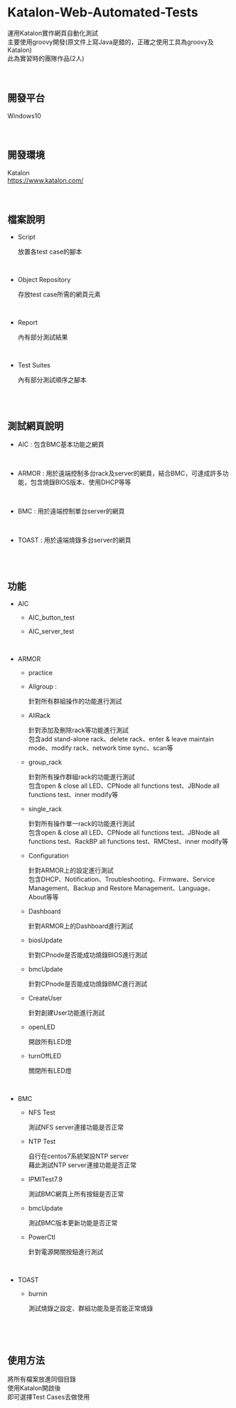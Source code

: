 # Katalon-Web-Automated-Tests
運用Katalon實作網頁自動化測試<br>
主要使用groovy開發(原文件上寫Java是錯的，正確之使用工具為groovy及Katalon) <br>
此為實習時的團隊作品(2人)<br>
<br>
<br>

## 開發平台
Windows10<br>
<br>
<br>

## 開發環境
Katalon<br>
https://www.katalon.com/<br>
<br>
<br>

## 檔案說明
* Script

  放置各test case的腳本<br>

<br>

* Object Repository

  存放test case所需的網頁元素<br>

<br>

* Report

  內有部分測試結果<br>

<br>

* Test Suites

  內有部分測試順序之腳本<br>

<br>
<br>

## 測試網頁說明

* AIC : 包含BMC基本功能之網頁

<br>

* ARMOR : 用於遠端控制多台rack及server的網頁，結合BMC，可達成許多功能，包含燒錄BIOS版本、使用DHCP等等

<br>

* BMC : 用於遠端控制單台server的網頁

<br>

* TOAST : 用於遠端燒錄多台server的網頁

<br>
<br>

## 功能

* AIC

  * AIC_button_test
  
  * AIC_server_test

<br>

* ARMOR

  * practice

  * Allgroup :
  
    針對所有群組操作的功能進行測試

  * AllRack
  
    針對添加及刪除rack等功能進行測試<br>
    包含add stand-alone rack、delete rack、enter & leave maintain mode、modify rack、network time sync、scan等

  * group_rack
  
    針對所有操作群組rack的功能進行測試<br>
    包含open & close all LED、CPNode all functions test、JBNode all functions test、inner modify等

  * single_rack
  
    針對所有操作單一rack的功能進行測試<br>
    包含open & close all LED、CPNode all functions test、JBNode all functions test、RackBP all functions test、RMCtest、inner modify等
  
  * Configuration
  
    針對ARMOR上的設定進行測試<br>
    包含DHCP、Notification、Troubleshooting、Firmware、Service Management、Backup and Restore Management、Language、About等等
  
  * Dashboard
  
    針對ARMOR上的Dashboard進行測試
  
  * biosUpdate
  
    針對CPnode是否能成功燒錄BIOS進行測試
  
  * bmcUpdate
  
    針對CPnode是否能成功燒錄BMC進行測試

  * CreateUser
  
    針對創建User功能進行測試
  
  * openLED
  
    開啟所有LED燈
  
  * turnOffLED
  
    關閉所有LED燈

  
<br>

* BMC

  * NFS Test
  
    測試NFS server連接功能是否正常

  * NTP Test
  
    自行在centos7系統架設NTP server<br>
    藉此測試NTP server連接功能是否正常

  * IPMITest7.9
  
    測試BMC網頁上所有按鈕是否正常
    
  * bmcUpdate
  
    測試BMC版本更新功能是否正常

  * PowerCtl
  
    針對電源開關按鈕進行測試

<br>

* TOAST

  * burnin
  
    測試燒錄之設定、群組功能及是否能正常燒錄
  
  <br>

<br>

## 使用方法
將所有檔案放進同個目錄<br>
使用Katalon開啟後<br>
即可選擇Test Cases去做使用<br>
<br>
<br>

